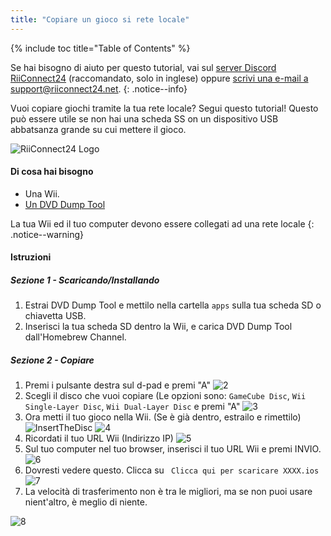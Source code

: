 ```yaml
---
title: "Copiare un gioco si rete locale"
---
```


{% include toc title="Table of Contents" %}

Se hai bisogno di aiuto per questo tutorial, vai sul [server Discord RiiConnect24](https://discord.gg/b4Y7jfD) (raccomandato, solo in inglese) oppure [scrivi una e-mail a support@riiconnect24.net](mailto:support@riiconnect24.net).
{: .notice--info}

Vuoi copiare giochi tramite la tua rete locale? Segui questo tutorial! Questo può essere utile se non hai una scheda SS on un dispositivo USB abbatsanza grande su cui mettere il gioco.

![RiiConnect24 Logo](/images/WiiRC24Logo.jpg)

#### Di cosa hai bisogno

* Una Wii.
* [Un DVD Dump Tool](/assets/files/DVDDumpTool.zip)

La tua Wii ed il tuo computer devono essere collegati ad una rete locale
{: .notice--warning}

#### Istruzioni

##### Sezione 1 - Scaricando/Installando

1. Estrai DVD Dump Tool e mettilo nella cartella `apps` sulla tua scheda SD o chiavetta USB.
1. Inserisci la tua scheda SD dentro la Wii, e carica DVD Dump Tool dall'Homebrew Channel.

##### Sezione 2 - Copiare

1. Premi i pulsante destra sul d-pad e premi "A" ![2](/images/DumpDiscs_LAN/2.png)
1. Scegli il disco che vuoi copiare (Le opzioni sono: `GameCube Disc`, `Wii Single-Layer Disc`, `Wii Dual-Layer Disc` e premi "A" ![3](/images/DumpDiscs_LAN/3.png)
1. Ora metti il tuo gioco nella Wii. (Se è già dentro, estrailo e rimettilo) ![InsertTheDisc](/images/DumpDiscs_LAN/insertthedisc.jpg) ![4](/images/DumpDiscs_LAN/4.png)
1. Ricordati il tuo URL Wii (Indirizzo IP) ![5](/images/DumpDiscs_LAN/5.png)
1. Sul tuo computer nel tuo browser, inserisci il tuo URL Wii e premi INVIO. ![6](/images/DumpDiscs_LAN/6.png)
1. Dovresti vedere questo. Clicca su ` Clicca qui per scaricare XXXX.ios` ![7](/images/DumpDiscs_LAN/7.jpg)
1. La velocità di trasferimento non è tra le migliori, ma se non puoi usare nient'altro, è meglio di niente.

![8](/images/DumpDiscs_LAN/8.PNG)
